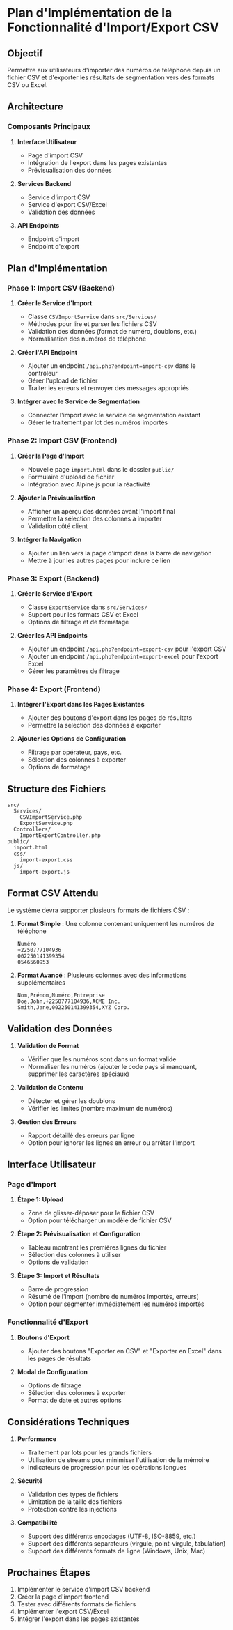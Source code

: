 # Plan d'Implémentation de la Fonctionnalité d'Import/Export CSV

## Objectif

Permettre aux utilisateurs d'importer des numéros de téléphone depuis un fichier CSV et d'exporter les résultats de segmentation vers des formats CSV ou Excel.

## Architecture

### Composants Principaux

1. **Interface Utilisateur**

   - Page d'import CSV
   - Intégration de l'export dans les pages existantes
   - Prévisualisation des données

2. **Services Backend**

   - Service d'import CSV
   - Service d'export CSV/Excel
   - Validation des données

3. **API Endpoints**
   - Endpoint d'import
   - Endpoint d'export

## Plan d'Implémentation

### Phase 1: Import CSV (Backend)

1. **Créer le Service d'Import**

   - Classe `CSVImportService` dans `src/Services/`
   - Méthodes pour lire et parser les fichiers CSV
   - Validation des données (format de numéro, doublons, etc.)
   - Normalisation des numéros de téléphone

2. **Créer l'API Endpoint**

   - Ajouter un endpoint `/api.php?endpoint=import-csv` dans le contrôleur
   - Gérer l'upload de fichier
   - Traiter les erreurs et renvoyer des messages appropriés

3. **Intégrer avec le Service de Segmentation**
   - Connecter l'import avec le service de segmentation existant
   - Gérer le traitement par lot des numéros importés

### Phase 2: Import CSV (Frontend)

1. **Créer la Page d'Import**

   - Nouvelle page `import.html` dans le dossier `public/`
   - Formulaire d'upload de fichier
   - Intégration avec Alpine.js pour la réactivité

2. **Ajouter la Prévisualisation**

   - Afficher un aperçu des données avant l'import final
   - Permettre la sélection des colonnes à importer
   - Validation côté client

3. **Intégrer la Navigation**
   - Ajouter un lien vers la page d'import dans la barre de navigation
   - Mettre à jour les autres pages pour inclure ce lien

### Phase 3: Export (Backend)

1. **Créer le Service d'Export**

   - Classe `ExportService` dans `src/Services/`
   - Support pour les formats CSV et Excel
   - Options de filtrage et de formatage

2. **Créer les API Endpoints**
   - Ajouter un endpoint `/api.php?endpoint=export-csv` pour l'export CSV
   - Ajouter un endpoint `/api.php?endpoint=export-excel` pour l'export Excel
   - Gérer les paramètres de filtrage

### Phase 4: Export (Frontend)

1. **Intégrer l'Export dans les Pages Existantes**

   - Ajouter des boutons d'export dans les pages de résultats
   - Permettre la sélection des données à exporter

2. **Ajouter les Options de Configuration**
   - Filtrage par opérateur, pays, etc.
   - Sélection des colonnes à exporter
   - Options de formatage

## Structure des Fichiers

```
src/
  Services/
    CSVImportService.php
    ExportService.php
  Controllers/
    ImportExportController.php
public/
  import.html
  css/
    import-export.css
  js/
    import-export.js
```

## Format CSV Attendu

Le système devra supporter plusieurs formats de fichiers CSV :

1. **Format Simple** : Une colonne contenant uniquement les numéros de téléphone

   ```
   Numéro
   +2250777104936
   002250141399354
   0546560953
   ```

2. **Format Avancé** : Plusieurs colonnes avec des informations supplémentaires
   ```
   Nom,Prénom,Numéro,Entreprise
   Doe,John,+2250777104936,ACME Inc.
   Smith,Jane,002250141399354,XYZ Corp.
   ```

## Validation des Données

1. **Validation de Format**

   - Vérifier que les numéros sont dans un format valide
   - Normaliser les numéros (ajouter le code pays si manquant, supprimer les caractères spéciaux)

2. **Validation de Contenu**

   - Détecter et gérer les doublons
   - Vérifier les limites (nombre maximum de numéros)

3. **Gestion des Erreurs**
   - Rapport détaillé des erreurs par ligne
   - Option pour ignorer les lignes en erreur ou arrêter l'import

## Interface Utilisateur

### Page d'Import

1. **Étape 1: Upload**

   - Zone de glisser-déposer pour le fichier CSV
   - Option pour télécharger un modèle de fichier CSV

2. **Étape 2: Prévisualisation et Configuration**

   - Tableau montrant les premières lignes du fichier
   - Sélection des colonnes à utiliser
   - Options de validation

3. **Étape 3: Import et Résultats**
   - Barre de progression
   - Résumé de l'import (nombre de numéros importés, erreurs)
   - Option pour segmenter immédiatement les numéros importés

### Fonctionnalité d'Export

1. **Boutons d'Export**

   - Ajouter des boutons "Exporter en CSV" et "Exporter en Excel" dans les pages de résultats

2. **Modal de Configuration**
   - Options de filtrage
   - Sélection des colonnes à exporter
   - Format de date et autres options

## Considérations Techniques

1. **Performance**

   - Traitement par lots pour les grands fichiers
   - Utilisation de streams pour minimiser l'utilisation de la mémoire
   - Indicateurs de progression pour les opérations longues

2. **Sécurité**

   - Validation des types de fichiers
   - Limitation de la taille des fichiers
   - Protection contre les injections

3. **Compatibilité**
   - Support des différents encodages (UTF-8, ISO-8859, etc.)
   - Support des différents séparateurs (virgule, point-virgule, tabulation)
   - Support des différents formats de ligne (Windows, Unix, Mac)

## Prochaines Étapes

1. Implémenter le service d'import CSV backend
2. Créer la page d'import frontend
3. Tester avec différents formats de fichiers
4. Implémenter l'export CSV/Excel
5. Intégrer l'export dans les pages existantes

